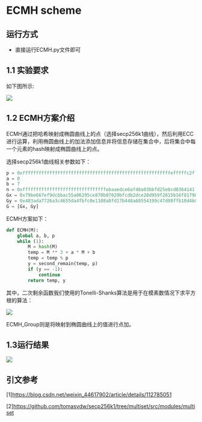 # ECMH scheme


## 运行方式
* 直接运行ECMH.py文件即可

## 1.1 实验要求
如下图所示:

![](https://pic.imgdb.cn/item/64ccd5431ddac507ccc8d6fb.jpg)

## 1.2 ECMH方案介绍
ECMH通过把哈希映射成椭圆曲线上的点（选择secp256k1曲线），然后利用ECC进行运算，利用椭圆曲线上的加法添加信息并将信息存储在集合中，后将集合中每一个元素的hash映射成椭圆曲线上的点。

选择secp256k1曲线相关参数如下：
```python
p = 0xfffffffffffffffffffffffffffffffffffffffffffffffffffffffefffffc2f
a = 0
b = 7
n = 0xfffffffffffffffffffffffffffffffebaaedce6af48a03bbfd25e8cd0364141
Gx = 0x79be667ef9dcbbac55a06295ce870b07029bfcdb2dce28d959f2815b16f81798
Gy = 0x483ada7726a3c4655da4fbfc0e1108a8fd17b448a68554199c47d08ffb10d4b8
G = [Gx, Gy]
```

ECMH方案如下：
```python
def ECMH(M):
    global a, b, p
    while (1):
        M = hash(M)
        temp = M ** 3 + a * M + b
        temp = temp % p
        y = second_remain(temp, p)
        if (y == -1):
            continue
        return temp, y
```
其中，二次剩余函数我们使用的Tonelli-Shanks算法是用于在模素数情况下求平方根的算法：

![](https://pic.imgdb.cn/item/64ccde931ddac507ccdcb391.jpg)

ECMH_Group则是将映射到椭圆曲线上的值进行点加。


## 1.3运行结果

![](https://pic.imgdb.cn/item/64ccdd6c1ddac507ccda6610.jpg)


## 引文参考

[1]https://blog.csdn.net/weixin_44617902/article/details/112785051

[2]https://github.com/tomasvdw/secp256k1/tree/multiset/src/modules/multiset

